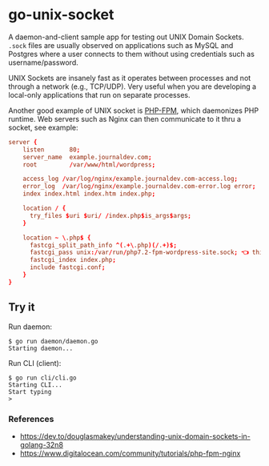 # go-unix-socket
A daemon-and-client sample app for testing out UNIX Domain Sockets. `.sock` files are usually observed on applications such as MySQL and Postgres where a user connects to them without using credentials such as username/password.

UNIX Sockets are insanely fast as it operates between processes and not through a network (e.g., TCP/UDP). Very useful when you are developing a local-only applications that run on separate processes.

Another good example of UNIX socket is [PHP-FPM](https://php-fpm.org/), which daemonizes PHP runtime. Web servers such as Nginx can then communicate to it thru a socket, see example:
```conf
server {
    listen       80;
    server_name  example.journaldev.com;
    root         /var/www/html/wordpress;

    access_log /var/log/nginx/example.journaldev.com-access.log;
    error_log  /var/log/nginx/example.journaldev.com-error.log error;
    index index.html index.htm index.php;

    location / {
      try_files $uri $uri/ /index.php$is_args$args;
    }

    location ~ \.php$ {
      fastcgi_split_path_info ^(.+\.php)(/.+)$;
      fastcgi_pass unix:/var/run/php7.2-fpm-wordpress-site.sock; 👈 this
      fastcgi_index index.php;
      include fastcgi.conf;
    }
}
```

## Try it
Run daemon:
```shell
$ go run daemon/daemon.go
Starting daemon...
```

Run CLI (client):
```shell
$ go run cli/cli.go
Starting CLI...
Start typing
> 
```

### References
- https://dev.to/douglasmakey/understanding-unix-domain-sockets-in-golang-32n8
- https://www.digitalocean.com/community/tutorials/php-fpm-nginx
